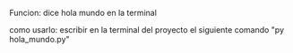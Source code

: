 Funcion: dice hola mundo en la terminal

como usarlo: escribir en la terminal del proyecto el siguiente comando "py hola_mundo.py"